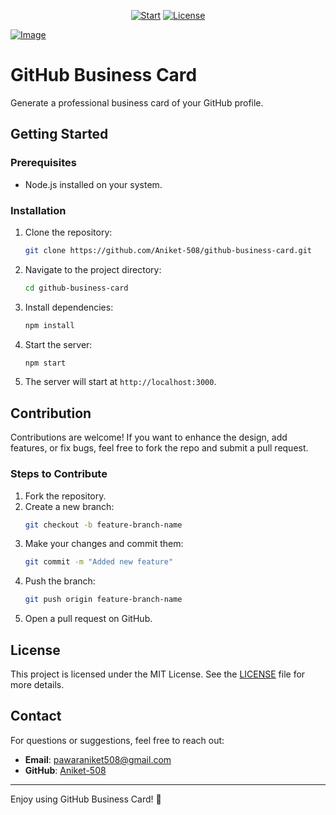 <div align="center">

[![Start](https://img.shields.io/github/stars/Aniket-508/github-business-card?color=yellow&style=flat&label=%E2%AD%90%20stars)](https://github.com/Aniket-508/github-business-card/stargazers)
[![License](http://img.shields.io/:license-MIT-green.svg?style=flat)](https://github.com/Aniket-508/github-business-card/blob/main/LICENSE)
</div>

[![Image](https://ik.imagekit.io/2oajjadqkz/gh-business-card-og-image.png?updatedAt=1732103376798 "GitHub Business Card Front Page")](https://gh-business-card.vercel.app/)

# GitHub Business Card

Generate a professional business card of your GitHub profile.

## Getting Started

### Prerequisites

- Node.js installed on your system.

### Installation

1. Clone the repository:
   ```bash
   git clone https://github.com/Aniket-508/github-business-card.git
   ```

2. Navigate to the project directory:
   ```bash
   cd github-business-card
   ```

3. Install dependencies:
   ```bash
   npm install
   ```

4. Start the server:
   ```bash
   npm start
   ```

5. The server will start at `http://localhost:3000`.

## Contribution

Contributions are welcome! If you want to enhance the design, add features, or fix bugs, feel free to fork the repo and submit a pull request.

### Steps to Contribute

1. Fork the repository.
2. Create a new branch:
   ```bash
   git checkout -b feature-branch-name
   ```
3. Make your changes and commit them:
   ```bash
   git commit -m "Added new feature"
   ```
4. Push the branch:
   ```bash
   git push origin feature-branch-name
   ```
5. Open a pull request on GitHub.

## License

This project is licensed under the MIT License. See the [LICENSE](LICENSE) file for more details.

## Contact

For questions or suggestions, feel free to reach out:

- **Email**: pawaraniket508@gmail.com
- **GitHub**: [Aniket-508](https://github.com/Aniket-508)

---

Enjoy using GitHub Business Card! 🎉
